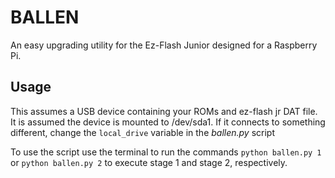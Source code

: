 BALLEN
=======

An easy upgrading utility for the Ez-Flash Junior designed for a Raspberry Pi.

## Usage

This assumes a USB device containing your ROMs and ez-flash jr DAT file. It is assumed the device is mounted to /dev/sda1. If it connects to something different, change the `local_drive` variable in the *ballen.py* script

To use the script use the terminal to run the commands `python ballen.py 1` or `python ballen.py 2` to execute stage 1 and stage 2, respectively.